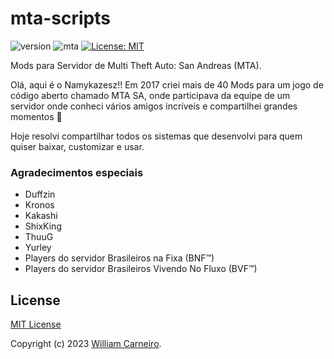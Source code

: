 # mta-scripts
![version](https://img.shields.io/badge/version-1.2.0-blue)
![mta](https://img.shields.io/badge/MTA->=%201.5.2-orange)
[![License: MIT](https://img.shields.io/badge/License-MIT-yellow.svg)](https://opensource.org/licenses/MIT)

Mods para Servidor de Multi Theft Auto: San Andreas (MTA).

Olá, aqui é o Namykazesz!! Em 2017 criei mais de 40 Mods para um jogo de código aberto chamado MTA SA, onde participava da equipe de um servidor onde conheci vários amigos incríveis e compartilhei grandes momentos 💖

Hoje resolvi compartilhar todos os sistemas que desenvolvi para quem quiser baixar, customizar e usar.

### Agradecimentos especiais
+ Duffzin
+ Kronos
+ Kakashi
+ ShixKing
+ ThuuG
+ Yurley
+ Players do servidor Brasileiros na Fixa (BNF™)
+ Players do servidor Brasileiros Vivendo No Fluxo (BVF™)

## License
[MIT License](https://github.com/willdevx/mta-scripts/blob/main/LICENSE)

Copyright (c) 2023 [William Carneiro](https://www.instagram.com/williamcarnneiro).
